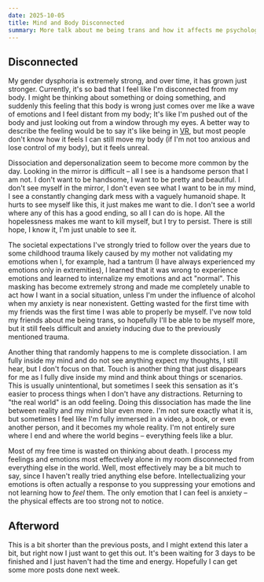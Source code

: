 ```yaml
---
date: 2025-10-05
title: Mind and Body Disconnected
summary: More talk about me being trans and how it affects me psychologically
---
```

## Disconnected
My gender dysphoria is extremely strong, and over time, it has grown just stronger. Currently, it's
so bad that I feel like I'm disconnected from my body. I might be thinking about something or doing
something, and suddenly this feeling that this body is wrong just comes over me like a wave of emotions
and I feel distant from my body; It's like I'm pushed out of the body and just looking out from a window
through my eyes. A better way to describe the feeling would be to say it's like being in
<span style="text-decoration: underline;" title="Virtual Reality">VR</span>,
but most people don't know how it feels I can still move my body (if I'm not too anxious and lose
control of my body), but it feels unreal.

Dissociation and depersonalization seem to become more common by the day. Looking in the mirror is
difficult – all I see is a handsome person that I am not. I don't want to be handsome, I want to be
pretty and beautiful. I don't see myself in the mirror, I don't even see what I want to be in my mind,
I see a constantly changing dark mess with a vaguely humanoid shape. It hurts to see myself like this,
it just makes me want to die. I don't see a world where any of this has a good ending, so all I can
do is hope. All the hopelessness makes me want to kill myself, but I try to persist. There is still
hope, I know it, I'm just unable to see it.

The societal expectations I've strongly tried to follow over the years due to some childhood trauma
likely caused by my mother not validating my emotions when I, for example, had a tantrum (I have always
experienced my emotions only in extremities), I learned that it was wrong to experience emotions and
learned to internalize my emotions and act "normal". This masking has become extremely strong and made
me completely unable to act how I want in a social situation, unless I'm under the influence of alcohol
when my anxiety is near nonexistent. Getting wasted for the first time with my friends was the first
time I was able to properly be myself. I've now told my friends about me being trans, so hopefully
I'll be able to be myself more, but it still feels difficult and anxiety inducing due to the previously
mentioned trauma.

Another thing that randomly happens to me is complete dissociation. I am fully inside my mind and do
not see anything expect my thoughts, I still hear, but I don't focus on that. Touch is another thing
that just disappears for me as I fully dive inside my mind and think about things or scenarios. This
is usually unintentional, but sometimes I seek this sensation as it's easier to process things when
I don't have any distractions. Returning to "the real world" is an odd feeling. Doing this dissociation
has made the line between reality and my mind blur even more. I'm not sure exactly what it is, but
sometimes I feel like I'm fully immersed in a video, a book, or even another person, and it becomes my
whole reality. I'm not entirely sure where I end and where the world begins – everything feels like a blur.

Most of my free time is wasted on thinking about death. I process my feelings and emotions most effectively
alone in my room disconnected from everything else in the world. Well, most effectively may be a bit
much to say, since I haven't really tried anything else before. Intellectualizing your emotions is often
actually a response to you suppressing your emotions and not learning how to *feel* them. The only emotion
that I can feel is anxiety – the physical effects are too strong not to notice.


## Afterword
This is a bit shorter than the previous posts, and I might extend this later a bit, but right now I just
want to get this out. It's been waiting for 3 days to be finished and I just haven't had the time and
energy. Hopefully I can get some more posts done next week.
